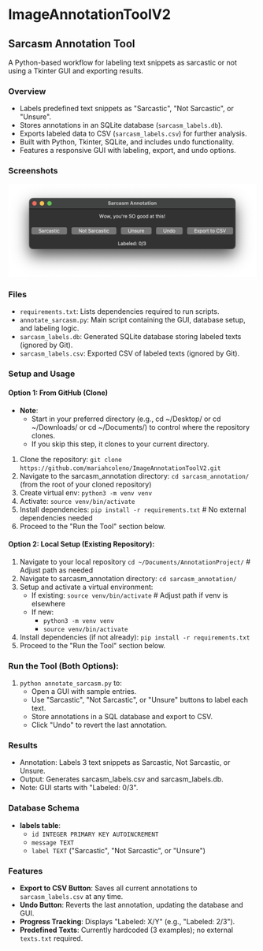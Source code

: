 # ImageAnnotationToolV2
## Sarcasm Annotation Tool
A Python-based workflow for labeling text snippets as sarcastic or not using a Tkinter GUI and exporting results.

### Overview
- Labels predefined text snippets as "Sarcastic", "Not Sarcastic", or "Unsure".
- Stores annotations in an SQLite database (`sarcasm_labels.db`).
- Exports labeled data to CSV (`sarcasm_labels.csv`) for further analysis.
- Built with Python, Tkinter, SQLite, and includes undo functionality.
- Features a responsive GUI with labeling, export, and undo options.

### Screenshots

![Sarcasm Text GUI](screenshots/gui_text_loaded.png)

### Files
- `requirements.txt`: Lists dependencies required to run scripts.
- `annotate_sarcasm.py`: Main script containing the GUI, database setup, and labeling logic.
- `sarcasm_labels.db`: Generated SQLite database storing labeled texts (ignored by Git).
- `sarcasm_labels.csv`: Exported CSV of labeled texts (ignored by Git).

### Setup and Usage
#### Option 1: From GitHub (Clone)
- **Note**:
  - Start in your preferred directory (e.g., cd ~/Desktop/ or cd ~/Downloads/ or cd ~/Documents/) to control where the repository clones. 
  - If you skip this step, it clones to your current directory.
1. Clone the repository: `git clone https://github.com/mariahcoleno/ImageAnnotationToolV2.git`
2. Navigate to the sarcasm_annotation directory: `cd sarcasm_annotation/` (from the root of your cloned repository)
3. Create virtual env: `python3 -m venv venv`
4. Activate: `source venv/bin/activate`
5. Install dependencies: `pip install -r requirements.txt`  # No external dependencies needed
6. Proceed to the "Run the Tool" section below.

#### Option 2: Local Setup (Existing Repository):
1. Navigate to your local repository `cd ~/Documents/AnnotationProject/` # Adjust path as needed
2. Navigate to sarcasm_annotation directory: `cd sarcasm_annotation/`
3. Setup and activate a virtual environment:
   - If existing: `source venv/bin/activate` # Adjust path if venv is elsewhere
   - If new:
     - `python3 -m venv venv`
     - `source venv/bin/activate`
4. Install dependencies (if not already): `pip install -r requirements.txt` 
5. Proceed to the "Run the Tool" section below.

### Run the Tool (Both Options):
1. `python annotate_sarcasm.py` to:
   - Open a GUI with sample entries.
   - Use "Sarcastic", "Not Sarcastic", or "Unsure" buttons to label each text. 
   - Store annotations in a SQL database and export to CSV.
   - Click "Undo" to revert the last annotation.

### Results
- Annotation: Labels 3 text snippets as Sarcastic, Not Sarcastic, or Unsure.
- Output: Generates sarcasm_labels.csv and sarcasm_labels.db.
- Note: GUI starts with "Labeled: 0/3".

### Database Schema
- **labels table**:
  - `id INTEGER PRIMARY KEY AUTOINCREMENT`
  - `message TEXT`
  - `label TEXT` ("Sarcastic", "Not Sarcastic", or "Unsure")

### Features
- **Export to CSV Button**: Saves all current annotations to `sarcasm_labels.csv` at any time.
- **Undo Button**: Reverts the last annotation, updating the database and GUI.
- **Progress Tracking**: Displays "Labeled: X/Y" (e.g., "Labeled: 2/3").
- **Predefined Texts**: Currently hardcoded (3 examples); no external `texts.txt` required.

